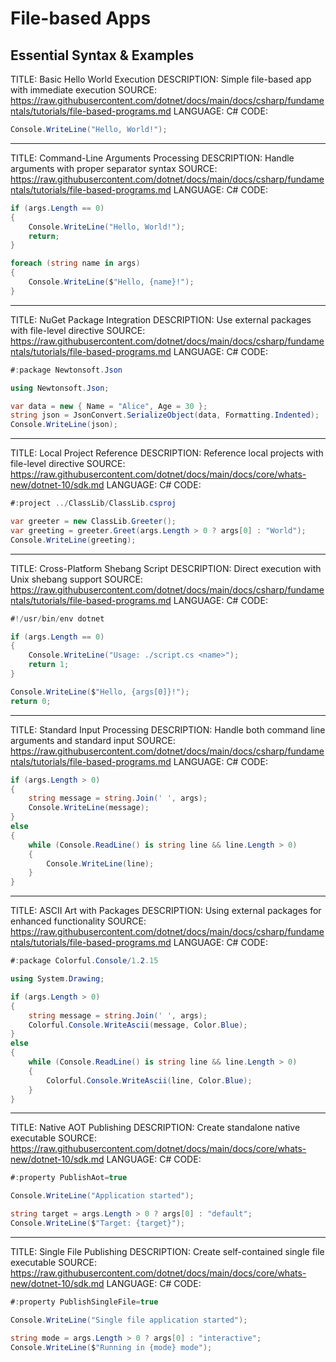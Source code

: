 # File-based Apps
## Essential Syntax & Examples

TITLE: Basic Hello World Execution
DESCRIPTION: Simple file-based app with immediate execution
SOURCE: <https://raw.githubusercontent.com/dotnet/docs/main/docs/csharp/fundamentals/tutorials/file-based-programs.md>
LANGUAGE: C#
CODE:

```csharp
Console.WriteLine("Hello, World!");
```

------

TITLE: Command-Line Arguments Processing
DESCRIPTION: Handle arguments with proper separator syntax
SOURCE: <https://raw.githubusercontent.com/dotnet/docs/main/docs/csharp/fundamentals/tutorials/file-based-programs.md>
LANGUAGE: C#
CODE:

```csharp
if (args.Length == 0)
{
    Console.WriteLine("Hello, World!");
    return;
}

foreach (string name in args)
{
    Console.WriteLine($"Hello, {name}!");
}
```

------

TITLE: NuGet Package Integration
DESCRIPTION: Use external packages with file-level directive
SOURCE: <https://raw.githubusercontent.com/dotnet/docs/main/docs/csharp/fundamentals/tutorials/file-based-programs.md>
LANGUAGE: C#
CODE:

```csharp
#:package Newtonsoft.Json

using Newtonsoft.Json;

var data = new { Name = "Alice", Age = 30 };
string json = JsonConvert.SerializeObject(data, Formatting.Indented);
Console.WriteLine(json);
```

------

TITLE: Local Project Reference
DESCRIPTION: Reference local projects with file-level directive
SOURCE: <https://raw.githubusercontent.com/dotnet/docs/main/docs/core/whats-new/dotnet-10/sdk.md>
LANGUAGE: C#
CODE:

```csharp
#:project ../ClassLib/ClassLib.csproj

var greeter = new ClassLib.Greeter();
var greeting = greeter.Greet(args.Length > 0 ? args[0] : "World");
Console.WriteLine(greeting);
```

------

TITLE: Cross-Platform Shebang Script
DESCRIPTION: Direct execution with Unix shebang support
SOURCE: <https://raw.githubusercontent.com/dotnet/docs/main/docs/csharp/fundamentals/tutorials/file-based-programs.md>
LANGUAGE: C#
CODE:

```csharp
#!/usr/bin/env dotnet

if (args.Length == 0)
{
    Console.WriteLine("Usage: ./script.cs <name>");
    return 1;
}

Console.WriteLine($"Hello, {args[0]}!");
return 0;
```

------

TITLE: Standard Input Processing
DESCRIPTION: Handle both command line arguments and standard input
SOURCE: <https://raw.githubusercontent.com/dotnet/docs/main/docs/csharp/fundamentals/tutorials/file-based-programs.md>
LANGUAGE: C#
CODE:

```csharp
if (args.Length > 0)
{
    string message = string.Join(' ', args);
    Console.WriteLine(message);
}
else
{
    while (Console.ReadLine() is string line && line.Length > 0)
    {
        Console.WriteLine(line);
    }
}
```

------

TITLE: ASCII Art with Packages
DESCRIPTION: Using external packages for enhanced functionality
SOURCE: <https://raw.githubusercontent.com/dotnet/docs/main/docs/csharp/fundamentals/tutorials/file-based-programs.md>
LANGUAGE: C#
CODE:

```csharp
#:package Colorful.Console/1.2.15

using System.Drawing;

if (args.Length > 0)
{
    string message = string.Join(' ', args);
    Colorful.Console.WriteAscii(message, Color.Blue);
}
else
{
    while (Console.ReadLine() is string line && line.Length > 0)
    {
        Colorful.Console.WriteAscii(line, Color.Blue);
    }
}
```

------

TITLE: Native AOT Publishing
DESCRIPTION: Create standalone native executable
SOURCE: <https://raw.githubusercontent.com/dotnet/docs/main/docs/core/whats-new/dotnet-10/sdk.md>
LANGUAGE: C#
CODE:

```csharp
#:property PublishAot=true

Console.WriteLine("Application started");

string target = args.Length > 0 ? args[0] : "default";
Console.WriteLine($"Target: {target}");
```

------

TITLE: Single File Publishing
DESCRIPTION: Create self-contained single file executable
SOURCE: <https://raw.githubusercontent.com/dotnet/docs/main/docs/core/whats-new/dotnet-10/sdk.md>
LANGUAGE: C#
CODE:

```csharp
#:property PublishSingleFile=true

Console.WriteLine("Single file application started");

string mode = args.Length > 0 ? args[0] : "interactive";
Console.WriteLine($"Running in {mode} mode");
```
